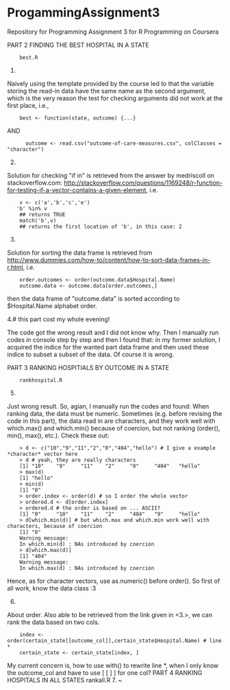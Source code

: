 ProgammingAssignment3
=====================

Repository for Programming Assignment 3 for R Programming on Coursera

PART 2 FINDING THE BEST HOSPITAL IN A STATE

        best.R

1.
Naively using the template provided by the course led to that the variable storing the read-in data have the same name as the second argument, which is the very reason the test for checking arguments did not work at the first place, i.e.,

        best <- function(state, outcome) {...}
AND

          outcome <- read.csv("outcome-of-care-measures.csv", colClasses = "character")

2.
Solution for checking "if in" is retrieved from the answer by medriscoll on stackoverflow.com: http://stackoverflow.com/questions/1169248/r-function-for-testing-if-a-vector-contains-a-given-element, i.e.

        v <- c('a','b','c','e')
       'b' %in% v
        ## returns TRUE
        match('b',v)
        ## returns the first location of 'b', in this case: 2

3.
Solution for sorting the data frame is retrieved from http://www.dummies.com/how-to/content/how-to-sort-data-frames-in-r.html, i.e.

        order.outcomes <- order(outcome.data$Hospital.Name)
        outcome.data <- outcome.data[order.outcomes,]

then the data frame of "outcome.data" is sorted according to $Hospital.Name alphabet order.

4.# this part cost my whole evening!

The code got the wrong result and I did not know why. Then I manually run codes in console step by step and then I found that:
in my former solution, I acquired the indice for the wanted part data frame and then used these indice to subset a subset of the data. Of course it is wrong.

PART 3 RANKING HOSPITIALS BY OUTCOME IN A STATE

        rankhospital.R
        
5.
Just wrong result. So, agian, I manually run the codes and found:
When ranking data, the data must be numeric. Sometimes (e.g. before revising the code in this part), the data read in are characters, and they work well with which.max() and which.min() because of coercion, but not ranking (order(), min(), max(), etc.). Check these out:

        > d <- c("10","9","11","2","0","404","hello") # I give a example *character* vector here
        > d # yeah, they are really characters
        [1] "10"    "9"     "11"    "2"     "0"     "404"   "hello"
        > max(d)
        [1] "hello"
        > min(d)
        [1] "0"
        > order.index <- order(d) # so I order the whole vector
        > ordered.d <- d[order.index]
        > ordered.d # the order is based on ... ASCII?
        [1] "0"     "10"    "11"    "2"     "404"   "9"     "hello"
        > d[which.min(d)] # but which.max and which.min work well with characters, because of coercion
        [1] "0"
        Warning message:
        In which.min(d) : NAs introduced by coercion
        > d[which.max(d)]
        [1] "404"
        Warning message:
        In which.max(d) : NAs introduced by coercion

Hence, as for character vectors, use as.numeric() before order(). So first of all work, know the data class :3

6.
About order.
Also able to be retrieved from the link given in <3.>, we can rank the data based on two cols.

        index <- order(certain_state[[outcome_col]],certain_state$Hospital.Name) # line *
        certain_state <- certain_state[index, ]
        
<?> My current concern is, how to use with() to rewrite line *, when I only know the outcome_col and have to use [ [ ] ] for one col?

PART 4 RANKING HOSPITALS IN ALL STATES

        rankall.R

7.
~
